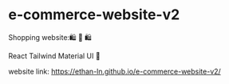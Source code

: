 # e-commerce-website-v2
Shopping website:🛍 🛒 🛍

React Tailwind Material UI 🚀

website link: https://ethan-ln.github.io/e-commerce-website-v2/
